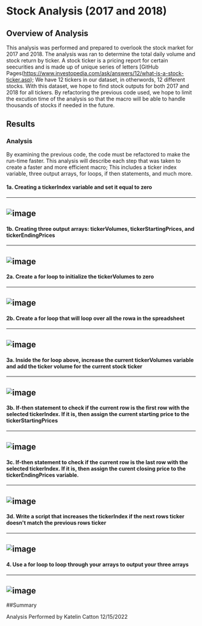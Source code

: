 # Stock Analysis (2017 and 2018)

## Overview of Analysis

This analysis was performed and prepared to overlook the stock market for 2017 and 2018. The analysis was ran to determine the total daily volume and stock return by ticker. A stock ticker is a pricing report for certain seecurities and is made up of unique series of letters [GitHub Pages(https://www.investopedia.com/ask/answers/12/what-is-a-stock-ticker.asp); We have 12 tickers in our dataset, in otherwords, 12 different stocks. With this dataset, we hope to find stock outputs for both 2017 and 2018 for all tickers. By refactoring the previous code used, we hope to limit the excution time of the analysis so that the macro will be able to handle thousands of stocks if needed in the future.

## Results
### Analysis
By examining the previous code, the code must be refactored to make the run-time faster. This analysis will describe each step that was taken to create a faster and more efficient macro; This includes a ticker index variable, three output arrays, for loops, if then statements, and much more.

#### 1a. Creating a tickerIndex variable and set it equal to zero
---
![image](https://user-images.githubusercontent.com/119131202/207751402-4e21ee77-8ff4-46a4-8d81-346d39b8c1e3.png)
---
#### 1b. Creating three output arrays: tickerVolumes, tickerStartingPrices, and tickerEndingPrices
---
![image](https://user-images.githubusercontent.com/119131202/207752290-29586d4c-4b12-421b-bd64-ccc09cfa6070.png)
---
#### 2a. Create a for loop to initialize the tickerVolumes to zero
---
![image](https://user-images.githubusercontent.com/119131202/207752576-e366c0d1-2afb-4118-8516-103eeb43299c.png)
---
#### 2b. Create a for loop that will loop over all the rowa in the spreadsheet
---
![image](https://user-images.githubusercontent.com/119131202/207752717-25d110e9-811f-437e-b3c0-93ae3e060e4a.png)
---
#### 3a. Inside the for loop above, increase the current tickerVolumes variable and add the ticker volume for the current stock ticker
---
![image](https://user-images.githubusercontent.com/119131202/207752976-167de7af-9279-4151-8a01-7465de86b228.png)
---
#### 3b. If-then statement to check if the current row is the first row with the selected tickerIndex. If it is, then assign the current starting price to the tickerStartingPrices
---
![image](https://user-images.githubusercontent.com/119131202/207753248-21031446-0f4f-43ed-a31f-b8d02158d918.png)
---
#### 3c. If-then statement to check if the current row is the last row with the selected tickerIndex. If it is, then assign the curent closing price to the tickerEndingPrices variable.
---
![image](https://user-images.githubusercontent.com/119131202/207753483-01dcdc2b-9690-435b-a02f-4e26237e4049.png)
---
#### 3d. Write a script that increases the tickerIndex if the next rows ticker doesn't match the previous rows ticker
---
![image](https://user-images.githubusercontent.com/119131202/207753724-2adfd566-3155-465d-a247-1e2c009f89b1.png)
---
#### 4. Use a for loop to loop through your arrays to output your three arrays
---
![image](https://user-images.githubusercontent.com/119131202/207753774-28eefbde-2c06-4245-bac7-9e7efbefe339.png)
---
##Summary


Analysis Performed by Katelin Catton
12/15/2022
